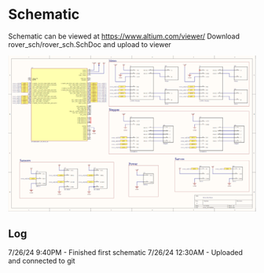 # Schematic
Schematic can be viewed at https://www.altium.com/viewer/
Download rover_sch/rover_sch.SchDoc and upload to viewer

![alt text](https://github.com/K8T-luh-fit/its_rover_two/blob/briantan/backend/schematic/images/rover_sch.png)

## Log
7/26/24 9:40PM - Finished first schematic
7/26/24 12:30AM - Uploaded and connected to git